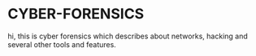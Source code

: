 # CYBER-FORENSICS
hi, this is cyber forensics which describes about networks, hacking and several other tools and features.

